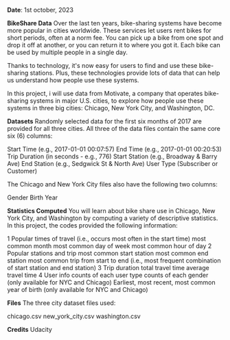 **Date**: 1st october, 2023

**BikeShare Data**
Over the last ten years, bike-sharing systems have become more popular in cities worldwide. These services let users rent bikes for short periods, often at a norm fee. You can pick up a bike from one spot and drop it off at another, or you can return it to where you got it. Each bike can be used by multiple people in a single day.

Thanks to technology, it's now easy for users to find and use these bike-sharing stations. Plus, these technologies provide lots of data that can help us understand how people use these systems.

In this project, i will use data from Motivate, a company that operates bike-sharing systems in major U.S. cities, to explore how people use these systems in three big cities: Chicago, New York City, and Washington, DC.

**Datasets**
Randomly selected data for the first six months of 2017 are provided for all three cities. All three of the data files contain the same core six (6) columns:

Start Time (e.g., 2017-01-01 00:07:57)
End Time (e.g., 2017-01-01 00:20:53)
Trip Duration (in seconds - e.g., 776)
Start Station (e.g., Broadway & Barry Ave)
End Station (e.g., Sedgwick St & North Ave)
User Type (Subscriber or Customer)

The Chicago and New York City files also have the following two columns:

Gender
Birth Year

**Statistics Computed**
You will learn about bike share use in Chicago, New York City, and Washington by computing a variety of descriptive statistics. In this project, the codes provided the following information:

1 Popular times of travel (i.e., occurs most often in the start time)
most common month
most common day of week
most common hour of day
2 Popular stations and trip
most common start station
most common end station
most common trip from start to end (i.e., most frequent combination of start station and end station)
3 Trip duration
total travel time
average travel time
4 User info
counts of each user type
counts of each gender (only available for NYC and Chicago)
Earliest, most recent, most common year of birth (only available for NYC and Chicago)

**Files**
The three city dataset files used:

chicago.csv
new_york_city.csv
washington.csv

**Credits**
Udacity